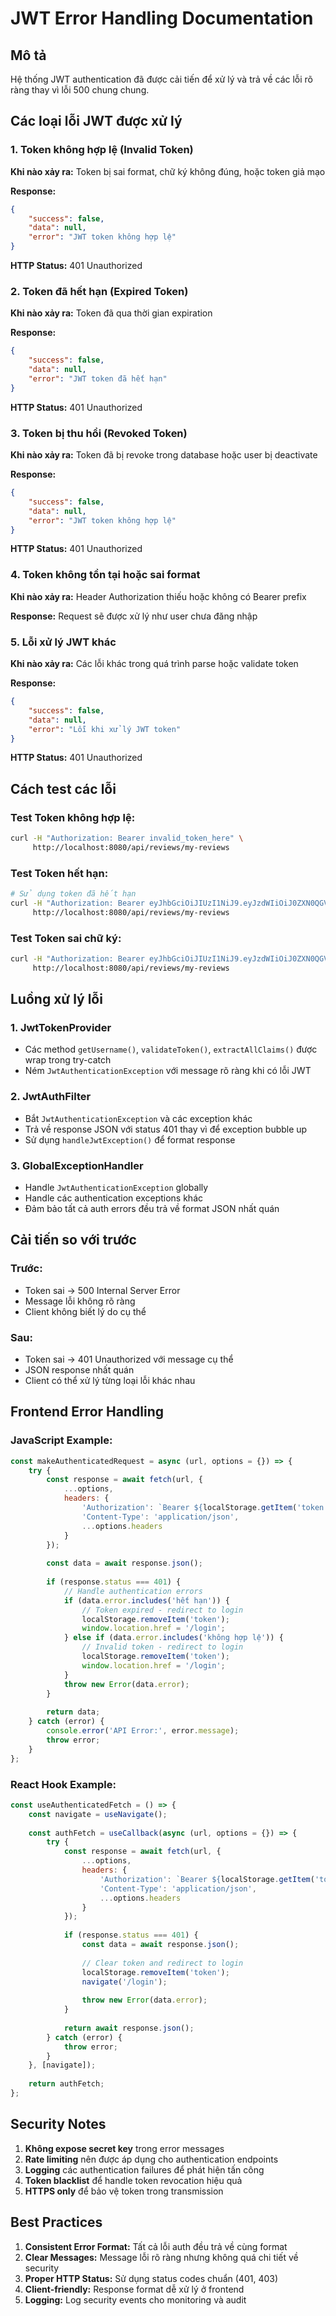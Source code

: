 # JWT Error Handling Documentation

## Mô tả
Hệ thống JWT authentication đã được cải tiến để xử lý và trả về các lỗi rõ ràng thay vì lỗi 500 chung chung.

## Các loại lỗi JWT được xử lý

### 1. Token không hợp lệ (Invalid Token)
**Khi nào xảy ra:** Token bị sai format, chữ ký không đúng, hoặc token giả mạo

**Response:**
```json
{
    "success": false,
    "data": null,
    "error": "JWT token không hợp lệ"
}
```
**HTTP Status:** 401 Unauthorized

### 2. Token đã hết hạn (Expired Token)
**Khi nào xảy ra:** Token đã qua thời gian expiration

**Response:**
```json
{
    "success": false,
    "data": null,
    "error": "JWT token đã hết hạn"
}
```
**HTTP Status:** 401 Unauthorized

### 3. Token bị thu hồi (Revoked Token)
**Khi nào xảy ra:** Token đã bị revoke trong database hoặc user bị deactivate

**Response:**
```json
{
    "success": false,
    "data": null,
    "error": "JWT token không hợp lệ"
}
```
**HTTP Status:** 401 Unauthorized

### 4. Token không tồn tại hoặc sai format
**Khi nào xảy ra:** Header Authorization thiếu hoặc không có Bearer prefix

**Response:** Request sẽ được xử lý như user chưa đăng nhập

### 5. Lỗi xử lý JWT khác
**Khi nào xảy ra:** Các lỗi khác trong quá trình parse hoặc validate token

**Response:**
```json
{
    "success": false,
    "data": null,
    "error": "Lỗi khi xử lý JWT token"
}
```
**HTTP Status:** 401 Unauthorized

## Cách test các lỗi

### Test Token không hợp lệ:
```bash
curl -H "Authorization: Bearer invalid_token_here" \
     http://localhost:8080/api/reviews/my-reviews
```

### Test Token hết hạn:
```bash
# Sử dụng token đã hết hạn
curl -H "Authorization: Bearer eyJhbGciOiJIUzI1NiJ9.eyJzdWIiOiJ0ZXN0QGV4YW1wbGUuY29tIiwiaWF0IjoxNjk5MDE2NDAwLCJleHAiOjE2OTkwMTY0NjB9.expired_signature" \
     http://localhost:8080/api/reviews/my-reviews
```

### Test Token sai chữ ký:
```bash
curl -H "Authorization: Bearer eyJhbGciOiJIUzI1NiJ9.eyJzdWIiOiJ0ZXN0QGV4YW1wbGUuY29tIiwiaWF0IjoxNjk5MDE2NDAwLCJleHAiOjE2OTkwMTY0NjB9.wrong_signature" \
     http://localhost:8080/api/reviews/my-reviews
```

## Luồng xử lý lỗi

### 1. JwtTokenProvider
- Các method `getUsername()`, `validateToken()`, `extractAllClaims()` được wrap trong try-catch
- Ném `JwtAuthenticationException` với message rõ ràng khi có lỗi JWT

### 2. JwtAuthFilter
- Bắt `JwtAuthenticationException` và các exception khác
- Trả về response JSON với status 401 thay vì để exception bubble up
- Sử dụng `handleJwtException()` để format response

### 3. GlobalExceptionHandler
- Handle `JwtAuthenticationException` globally
- Handle các authentication exceptions khác
- Đảm bảo tất cả auth errors đều trả về format JSON nhất quán

## Cải tiến so với trước

### Trước:
- Token sai → 500 Internal Server Error
- Message lỗi không rõ ràng
- Client không biết lý do cụ thể

### Sau:
- Token sai → 401 Unauthorized với message cụ thể
- JSON response nhất quán
- Client có thể xử lý từng loại lỗi khác nhau

## Frontend Error Handling

### JavaScript Example:
```javascript
const makeAuthenticatedRequest = async (url, options = {}) => {
    try {
        const response = await fetch(url, {
            ...options,
            headers: {
                'Authorization': `Bearer ${localStorage.getItem('token')}`,
                'Content-Type': 'application/json',
                ...options.headers
            }
        });
        
        const data = await response.json();
        
        if (response.status === 401) {
            // Handle authentication errors
            if (data.error.includes('hết hạn')) {
                // Token expired - redirect to login
                localStorage.removeItem('token');
                window.location.href = '/login';
            } else if (data.error.includes('không hợp lệ')) {
                // Invalid token - redirect to login  
                localStorage.removeItem('token');
                window.location.href = '/login';
            }
            throw new Error(data.error);
        }
        
        return data;
    } catch (error) {
        console.error('API Error:', error.message);
        throw error;
    }
};
```

### React Hook Example:
```javascript
const useAuthenticatedFetch = () => {
    const navigate = useNavigate();
    
    const authFetch = useCallback(async (url, options = {}) => {
        try {
            const response = await fetch(url, {
                ...options,
                headers: {
                    'Authorization': `Bearer ${localStorage.getItem('token')}`,
                    'Content-Type': 'application/json',
                    ...options.headers
                }
            });
            
            if (response.status === 401) {
                const data = await response.json();
                
                // Clear token and redirect to login
                localStorage.removeItem('token');
                navigate('/login');
                
                throw new Error(data.error);
            }
            
            return await response.json();
        } catch (error) {
            throw error;
        }
    }, [navigate]);
    
    return authFetch;
};
```

## Security Notes

1. **Không expose secret key** trong error messages
2. **Rate limiting** nên được áp dụng cho authentication endpoints
3. **Logging** các authentication failures để phát hiện tấn công
4. **Token blacklist** để handle token revocation hiệu quả
5. **HTTPS only** để bảo vệ token trong transmission

## Best Practices

1. **Consistent Error Format:** Tất cả lỗi auth đều trả về cùng format
2. **Clear Messages:** Message lỗi rõ ràng nhưng không quá chi tiết về security
3. **Proper HTTP Status:** Sử dụng status codes chuẩn (401, 403)
4. **Client-friendly:** Response format dễ xử lý ở frontend
5. **Logging:** Log security events cho monitoring và audit
